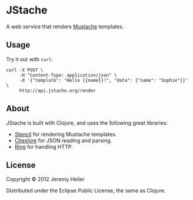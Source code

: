 # JStache

A web service that renders [Mustache](http://mustache.github.com) templates.

## Usage

Try it out with `curl`:

    curl -X POST \
         -H "Content-Type: application/json" \
         -d '{"template": "Hello {{name}}!", "data": {"name": "Sophie"}}' \
         http://api.jstache.org/render

## About

JStache is built with Clojure, and uses the following great libraries:

 - [Stencil](https://github.com/davidsantiago/stencil) for rendering Mustache templates.
 - [Cheshire](https://github.com/dakrone/cheshire) for JSON reading and parsing.
 - [Ring](https://github.com/ring-clojure/ring) for handling HTTP.

## License

Copyright © 2012 Jeremy Heiler

Distributed under the Eclipse Public License, the same as Clojure.
